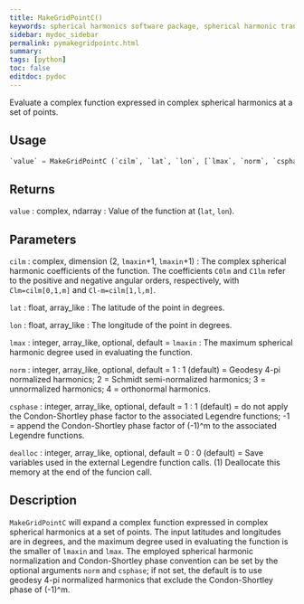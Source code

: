 ```yaml
---
title: MakeGridPointC()
keywords: spherical harmonics software package, spherical harmonic transform, legendre functions, multitaper spectral analysis, fortran, Python, gravity, magnetic field
sidebar: mydoc_sidebar
permalink: pymakegridpointc.html
summary:
tags: [python]
toc: false
editdoc: pydoc
---
```


Evaluate a complex function expressed in complex spherical harmonics at a set of points.

## Usage

```python
`value` = MakeGridPointC (`cilm`, `lat`, `lon`, [`lmax`, `norm`, `csphase`, `dealloc`])
```

## Returns

`value` : complex, ndarray
:   Value of the function at (`lat`, `lon`).

## Parameters

`cilm` : complex, dimension (2, `lmaxin`+1, `lmaxin`+1)
:   The complex spherical harmonic coefficients of the function. The coefficients `C0lm` and `C1lm` refer to the positive and negative angular orders, respectively, with `Clm=cilm[0,1,m]` and `Cl-m=cilm[1,l,m]`.

`lat` : float, array_like
:   The latitude of the point in degrees.

`lon` : float, array_like
:   The longitude of the point in degrees.

`lmax` : integer, array_like, optional, default = `lmaxin`
:   The maximum spherical harmonic degree used in evaluating the function.

`norm` : integer, array_like, optional, default = 1
:   1 (default) = Geodesy 4-pi normalized harmonics; 2 = Schmidt semi-normalized harmonics; 3 = unnormalized harmonics; 4 = orthonormal harmonics.

`csphase` : integer, array_like, optional, default = 1
:   1 (default) = do not apply the Condon-Shortley phase factor to the associated Legendre functions; -1 = append the Condon-Shortley phase factor of (-1)^m to the associated Legendre functions.

`dealloc` : integer, array_like, optional, default = 0
:   0 (default) = Save variables used in the external Legendre function calls. (1) Deallocate this memory at the end of the funcion call.

## Description

`MakeGridPointC` will expand a complex function expressed in complex spherical harmonics at a set of points. The input latitudes and longitudes are in degrees, and the maximum degree used in evaluating the function is the smaller of `lmaxin` and `lmax`. The employed spherical harmonic normalization and Condon-Shortley phase convention can be set by the optional arguments `norm` and `csphase`; if not set, the default is to use geodesy 4-pi normalized harmonics that exclude the Condon-Shortley phase of (-1)^m.

